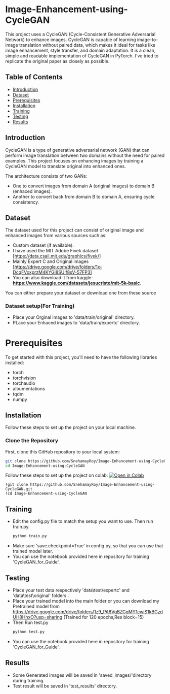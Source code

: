 # Image-Enhancement-using-CycleGAN

This project uses a CycleGAN (Cycle-Consistent Generative Adversarial Network) to enhance images. CycleGAN is capable of learning image-to-image translation without paired data, which makes it ideal for tasks like image enhancement, style transfer, and domain adaptation.
It is a clean, simple and readable implementation of CycleGAN in PyTorch. I've tried to replicate the original paper as closely as possible.

## Table of Contents

- [Introduction](#introduction)
- [Dataset](#dataset)
- [Prerequisites](#prerequisites)
- [Installation](#installation)
- [Training](#training)
- [Testing](#testing)
- [Results](#results)

## Introduction

CycleGAN is a type of generative adversarial network (GAN) that can perform image translation between two domains without the need for paired examples. This project focuses on enhancing images by training a CycleGAN model to translate original into enhanced ones.

The architecture consists of two GANs:

- One to convert images from domain A (original images) to domain B (enhaced images).
- Another to convert back from domain B to domain A, ensuring cycle consistency.

## Dataset

The dataset used for this project can consist of original image and enhanced images from various sources such as:

- Custom dataset (if available).
- I have used the MIT Adobe Fivek dataset [https://data.csail.mit.edu/graphics/fivek/]
- Mainly Expert C and Original images [https://drive.google.com/drive/folders/1x-DcqFVoxprzM4KYGl8SUif8sV-57FP3]
- You can also download it from kaggle-**https://www.kaggle.com/datasets/jesucristo/mit-5k-basic**.

You can either prepare your dataset or download one from these source

### Dataset setup(For Training)

- Place your Orginal images to 'data/train/original' directory.
- PLace your Enhaced images to 'data/train/expertc' directory.

# Prerequisites

To get started with this project, you'll need to have the following libraries installed:

- torch
- torchvision
- torchaudio
- albumentations
- tqdm
- numpy

## Installation

Follow these steps to set up the project on your local machine.

### Clone the Repository

First, clone this GitHub repository to your local system:

```bash
git clone https://github.com/SnehamayRoy/Image-Enhancement-using-CycleGAN.git
cd Image-Enhancement-using-CycleGAN
```

Follow these steps to set up the project on colab: [![Open in Colab](https://colab.research.google.com/assets/colab-badge.svg)](https://colab.research.google.com/your_notebook_link.ipynb)

```
!git clone https://github.com/SnehamayRoy/Image-Enhancement-using-CycleGAN.git
!cd Image-Enhancement-using-CycleGAN
```

## Training

- Edit the config.py file to match the setup you want to use. Then run train.py.
  ```bash
  python train.py
  ```
- Make sure 'save.checkpoint=True' in config.py, so that you can use that trained model later.
- You can use the notebook provided here in repository for training 'CycleGAN_for_Guide'.

## Testing

- Place your test data respectively 'data\test\expertc' and 'data\test\original' folders .
- Place your trained model into the main folder or you can download my Pretrained model from https://drive.google.com/drive/folders/1z9_PA6VqBZGqMY1cwiS1kBGzdUH8HhxO?usp=sharing (Trained for 120 epochs,Res block=15)
- Then Run test.py
  ```bash
  python test.py
  ```
- You can use the notebook provided here in repository for training 'CycleGAN_for_Guide'.

## Results

- Some Generated images will be saved in 'saved_images/'directory during training.
- Test result will be saved in 'test_results' directory.

